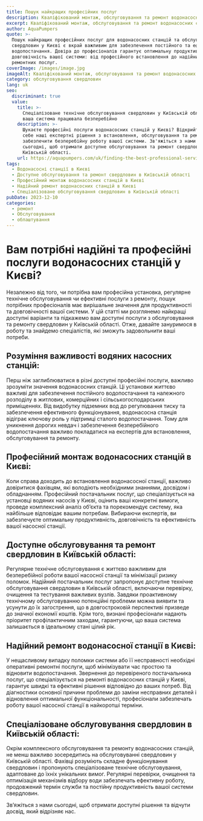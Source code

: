 ```yaml
---
title: Пошук найкращих професійних послуг
description: Кваліфікований монтаж, обслуговування та ремонт водонасосних станцій в Києві
excerpt: Кваліфікований монтаж, обслуговування та ремонт водонасосних станцій в Києві
author: AquaPumpers
quote: >-
  Пошук найкращих професійних послуг для водонасосних станцій та обслуговування
  свердловин у Києві є вкрай важливим для забезпечення постійного та ефективного
  водопостачання. Довіра до професіоналів гарантує оптимальну продуктивність і
  довговічність вашої системи: від професійного встановлення до надійних
  ремонтних послуг.
coverImage: /images/image.jpg
imageAlt: Кваліфікований монтаж, обслуговування та ремонт водонасосних станцій в Києві
category: обслуговування свердловин
lang: uk
seo:
  discriminant: true
  value:
    title: >-
      Спеціалізоване технічне обслуговування свердловин у Київській області: щоб
      ваша система працювала безперебійно
    description: >-
      Шукаєте професійні послуги водонасосних станцій у Києві? Відкрийте для
      себе наші експертні рішення з встановлення, обслуговування та ремонту, щоб
      забезпечити безперебійну роботу вашої системи. Зв'яжіться з нами вже
      сьогодні, щоб отримати доступне обслуговування та ремонт свердловин в
      Київській області.
    url: https://aquapumpers.com/uk/finding-the-best-professional-services
tags:
  - Водонасосні станції в Києві
  - Доступне обслуговування та ремонт свердловин в Київській області
  - Професійний монтаж водонасосних станцій в Києві
  - Надійний ремонт водонасосних станцій в Києві
  - Спеціалізоване обслуговування свердловин в Київській області
pubDate: 2023-12-10
categories:
  - ремонт
  - Обслуговування
  - облаштування
---
```

# Вам потрібні надійні та професійні послуги водонасосних станцій у Києві?

Незалежно від того, чи потрібна вам професійна установка, регулярне технічне обслуговування чи ефективні послуги з ремонту, пошук потрібних професіоналів має вирішальне значення для продуктивності та довговічності вашої системи. У цій статті ми розглянемо найкращі доступні варіанти та підкажемо вам доступні послуги з обслуговування та ремонту свердловин у Київській області. Отже, давайте зануримося в роботу та знайдемо спеціалістів, які зможуть задовольнити ваші потреби.

## Розуміння важливості водяних насосних станцій:

Перш ніж заглиблюватися в різні доступні професійні послуги, важливо зрозуміти значення водонасосних станцій. Ці установки життєво важливі для забезпечення постійного водопостачання та належного розподілу в житлових, комерційних і сільськогосподарських приміщеннях. Від видобутку підземних вод до регулювання тиску та забезпечення ефективного функціонування, водонасосна станція відіграє ключову роль у підтримці сталого водопостачання. Тому для уникнення дорогих невдач і забезпечення безперебійного водопостачання важливо покладатися на експертів для встановлення, обслуговування та ремонту.

## Професійний монтаж водонасосних станцій в Києві:

Коли справа доходить до встановлення водонасосної станції, важливо довіритися фахівцям, які володіють необхідними знаннями, досвідом і обладнанням. Професійний постачальник послуг, що спеціалізується на установці водяних насосів у Києві, оцінить ваші конкретні вимоги, проведе комплексний аналіз об’єкта та порекомендує систему, яка найбільше відповідає вашим потребам. Вибираючи експертів, ви забезпечуєте оптимальну продуктивність, довговічність та ефективність вашої насосної станції.

## Доступне обслуговування та ремонт свердловин в Київській області:

Регулярне технічне обслуговування є життєво важливим для безперебійної роботи вашої насосної станції та мінімізації ризику поломок. Надійний постачальник послуг запропонує доступне технічне обслуговування свердловин в Київській області, включаючи перевірку, очищення та тестування важливих вузлів. Завдяки проактивному технічному обслуговуванню потенційні проблеми можна виявити та усунути до їх загострення, що в довгостроковій перспективі призведе до значної економії коштів. Крім того, визнані професіонали надають пріоритет профілактичним заходам, гарантуючи, що ваша система залишається в ідеальному стані цілий рік.

## Надійний ремонт водонасосної станції в Києві:

У нещасливому випадку поломки системи або її несправності необхідні оперативні ремонтні послуги, щоб мінімізувати час простою та відновити водопостачання. Звернення до перевіреного постачальника послуг, що спеціалізується на ремонті водонасосних станцій у Києві, гарантує швидкі та ефективні рішення відповідно до ваших потреб. Від діагностики основної причини проблеми до заміни несправних деталей і відновлення оптимальної функціональності, професіонали забезпечать роботу вашої насосної станції в найкоротші терміни.

## Спеціалізоване обслуговування свердловин в Київській області:

Окрім комплексного обслуговування та ремонту водонасосних станцій, не менш важливо зосередитись на обслуговуванні свердловин у Київській області. Фахівці розуміють складне функціонування свердловин і пропонують спеціалізоване технічне обслуговування, адаптоване до їхніх унікальних вимог. Регулярні перевірки, очищення та оптимізація механізмів відбору води забезпечать ефективну роботу, продовжений термін служби та постійну продуктивність вашої системи свердловин.

Зв’яжіться з нами сьогодні, щоб отримати доступні рішення та відчути досвід, який відрізняє нас.
